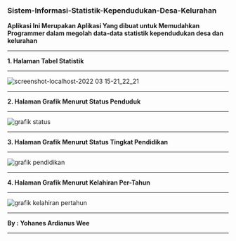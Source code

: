 ### Sistem-Informasi-Statistik-Kependudukan-Desa-Kelurahan


**Aplikasi Ini Merupakan Aplikasi Yang dibuat untuk Memudahkan
Programmer dalam megolah data-data statistik kependudukan desa dan kelurahan**

*******************
**1. Halaman Tabel Statistik**
*******************
![screenshot-localhost-2022 03 15-21_22_21](https://user-images.githubusercontent.com/76047090/158401379-5580713b-dd29-451e-bf01-015795f09823.png)

*******************
**2. Halaman Grafik Menurut Status Penduduk**
*******************
![grafik status](https://user-images.githubusercontent.com/76047090/158401509-e7836a59-7805-4fb4-82b7-a9922b884802.png)

*******************
**3. Halaman Grafik Menurut Status Tingkat Pendidikan**
*******************
![grafik pendidikan](https://user-images.githubusercontent.com/76047090/158401620-3b0fe7d5-e6c0-4148-96a8-e5c5e92c69f1.png)

*******************
**4. Halaman Grafik Menurut Kelahiran Per-Tahun**
*******************
![grafik kelahiran pertahun](https://user-images.githubusercontent.com/76047090/158401734-062ab847-2f4c-490b-bea7-1a22ae213a11.png)


************
**By : Yohanes Ardianus Wee**
************
